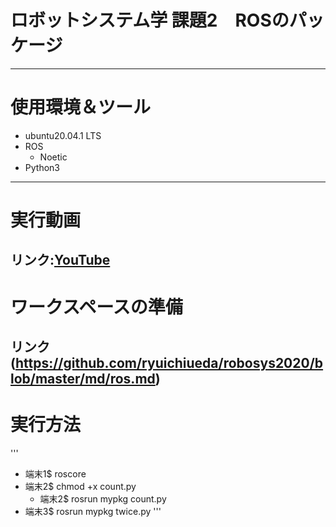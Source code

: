 # ロボットシステム学 課題2　ROSのパッケージ  
---
# 使用環境＆ツール
* ubuntu20.04.1 LTS  
* ROS  
  * Noetic  
* Python3  
---  
# 実行動画
リンク:[YouTube](https://youtu.be/eVCRS4W7XYA)  
---  
# ワークスペースの準備  
リンク(https://github.com/ryuichiueda/robosys2020/blob/master/md/ros.md)
---  
# 実行方法  
'''
* 端末1$ roscore  
* 端末2$ chmod +x count.py  
    * 端末2$ rosrun mypkg count.py  
* 端末3$ rosrun mypkg twice.py
'''
